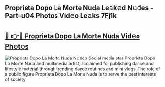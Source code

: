 ## Proprieta Dopo La Morte Nuda Le𝚊k𝚎d N𝚞𝚍es - Part-uO4 Photos Vid𝚎o Le𝚊ks 7Fj1k

# <h2><a href="http://fbb98d.evod.top/?m=Proprieta+Dopo+La+Morte+Nuda">🔗 👉🔴 Proprieta Dopo La Morte Nuda Vid𝚎o Ph𝚘t𝚘s</a></h2>

[![Proprieta Dopo La Morte Nuda N𝚞d𝚎s](https://i.imgur.com/8V9OHl7.gif)](http://fbb98d.evod.top/?m=Proprieta+Dopo+La+Morte+Nuda)
Social media star Proprieta Dopo La Morte Nuda and multimedia artist, acclaimed for publishing dance and lifestyle material through trending dance routines and mini vlogs. The role of a public figure Proprieta Dopo La Morte Nuda is to serve the best interests of society. 
